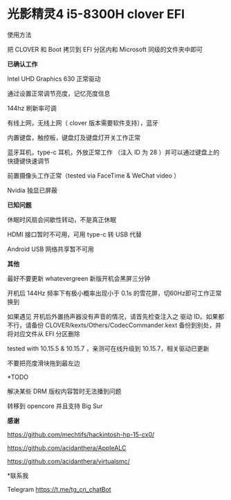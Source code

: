 # 光影精灵4 i5-8300H clover EFI

使用方法

把 CLOVER 和 Boot 拷贝到 EFI 分区内和 Microsoft 同级的文件夹中即可

****已确认工作****

Intel UHD Graphics 630 正常驱动

通过设置正常调节亮度，记忆亮度信息

144hz 刷新率可调

有线上网，无线上网（ clover 版本需要软件支持），蓝牙

内置键盘，触控板，键盘灯及键盘灯开关工作正常

蓝牙耳机，type-c 耳机，外放正常工作 （注入 ID 为 28 ）并可以通过键盘上的快捷键快速调节

前置摄像头工作正常（tested via FaceTime & WeChat video ）

Nvidia 独显已屏蔽

****已知问题****

休眠时风扇会间歇性转动，不是真正休眠

HDMI 接口暂时不可用，可用 type-c 转 USB 代替

Android USB 网络共享暂不可用

****其他****

最好不要更新 whatevergreen 新版开机会黑屏三分钟

开机后 144Hz 频率下有极小概率出现小于 0.1s 的雪花屏，切60Hz即可工作正常换到

如果遇见 开机后外置扬声器没有声音的情况，请首先检查注入之 驱动 ID。如果都不行，请备份 CLOVER/kexts/Others/CodecCommander.kext 备份到别处，并将对应文件从 EFI 分区删除

tested with 10.15.5 & 10.15.7 ，亲测可在线升级到 10.15.7，相关驱动已更新

不要把亮度滑块拖到最左边

*TODO

解决某些 DRM 版权内容暂时无法播到问题

转移到 opencore 并且支持 Big Sur

****感谢****

https://github.com/mechtifs/hackintosh-hp-15-cx0/ 

https://github.com/acidanthera/AppleALC

https://github.com/acidanthera/virtualsmc/

*联系我

Telegram https://t.me/tg_cn_chatBot


